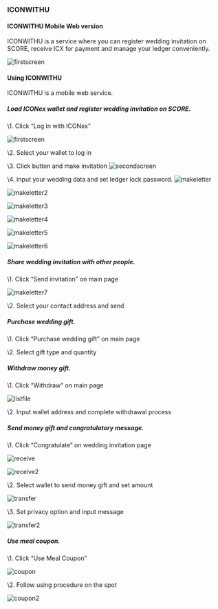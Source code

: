 ### ICONWITHU

#### ICONWITHU Mobile Web version



ICONWITHU is a service where you can register wedding invitation on SCORE, receive ICX for payment and manage your ledger conveniently.

![firstscreen](https://github.com/freesia1231/201811-icon-hackathon/raw/master/submissions/ShowMeTheMoney/png/first.png)



#### Using ICONWITHU

ICONWITHU is a mobile web service.





##### Load ICONex wallet and register wedding invitation on SCORE.



\1.     Click “Log in with ICONex”

![firstscreen](https://github.com/freesia1231/201811-icon-hackathon/raw/master/submissions/ShowMeTheMoney/png/first.png)



\2.     Select your wallet to log in



\3.     Click button and make invitation
![secondscreen](https://github.com/freesia1231/201811-icon-hackathon/raw/master/submissions/ShowMeTheMoney/png/second.png)


\4.     Input your wedding data and set ledger lock password.
![makeletter](https://github.com/freesia1231/201811-icon-hackathon/raw/master/submissions/ShowMeTheMoney/png/makeletter.png)

![makeletter2](https://github.com/freesia1231/201811-icon-hackathon/raw/master/submissions/ShowMeTheMoney/png/makeletter2.png)

![makeletter3](https://github.com/freesia1231/201811-icon-hackathon/raw/master/submissions/ShowMeTheMoney/png/makeletter3.png)

![makeletter4](https://github.com/freesia1231/201811-icon-hackathon/raw/master/submissions/ShowMeTheMoney/png/makeletter4.png)

![makeletter5](https://github.com/freesia1231/201811-icon-hackathon/raw/master/submissions/ShowMeTheMoney/png/makeletter5.png)

![makeletter6](https://github.com/freesia1231/201811-icon-hackathon/raw/master/submissions/ShowMeTheMoney/png/makeletter6.png)



##### Share wedding invitation with other people.



\1.     Click “Send invitation” on main page

![makeletter7](https://github.com/freesia1231/201811-icon-hackathon/raw/master/submissions/ShowMeTheMoney/png/makeletter7.png)


\2.     Select your contact address and send




##### Purchase wedding gift.



\1.     Click “Purchase wedding gift” on main page


\2.     Select gift type and quantity





##### Withdraw money gift.



\1.     Click “Withdraw” on main page

![listfile](https://github.com/freesia1231/201811-icon-hackathon/raw/master/submissions/ShowMeTheMoney/png/listfile.png)



\2.     Input wallet address and complete withdrawal process







##### Send money gift and congratulatory message.



\1.     Click “Congratulate” on wedding invitation page

![receive](https://github.com/freesia1231/201811-icon-hackathon/raw/master/submissions/ShowMeTheMoney/png/receive.png)

![receive2](https://github.com/freesia1231/201811-icon-hackathon/raw/master/submissions/ShowMeTheMoney/png/receive2.png)


\2.     Select wallet to send money gift and set amount

![transfer](https://github.com/freesia1231/201811-icon-hackathon/raw/master/submissions/ShowMeTheMoney/png/transfer.png)


\3.     Set privacy option and input message

![transfer2](https://github.com/freesia1231/201811-icon-hackathon/raw/master/submissions/ShowMeTheMoney/png/transfer2.png)





##### Use meal coupon.



\1.     Click “Use Meal Coupon”

![coupon](https://github.com/freesia1231/201811-icon-hackathon/raw/master/submissions/ShowMeTheMoney/png/coupon.png)



\2.     Follow using procedure on the spot

![coupon2](https://github.com/freesia1231/201811-icon-hackathon/raw/master/submissions/ShowMeTheMoney/png/coupon2.png)
